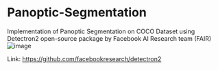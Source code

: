 # Panoptic-Segmentation

Implementation of Panoptic Segmentation on COCO Dataset using Detectron2 open-source package by Facebook AI Research team (FAIR)
![image](https://user-images.githubusercontent.com/25415975/145644480-0c60e7d0-efab-4f76-8513-959ef6184f71.png)


Link: https://github.com/facebookresearch/detectron2
